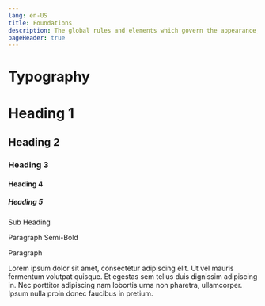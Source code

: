 ```yaml
---
lang: en-US
title: Foundations
description: The global rules and elements which govern the appearance, structure and behaviour of components.
pageHeader: true
---
```


# Typography

<h1>Heading 1</h1>

<h2>Heading 2</h2>

<h3>Heading 3</h3>

<h4>Heading 4</h4>

<h5>Heading 5</h5>

<p class="subheading">Sub Heading</p>

<p class="fw-semi-bold">Paragraph Semi-Bold</p>

Paragraph

Lorem ipsum dolor sit amet, consectetur adipiscing elit. Ut vel mauris fermentum volutpat quisque. Et egestas sem tellus duis dignissim adipiscing in. Nec porttitor adipiscing nam lobortis urna non pharetra, ullamcorper. Ipsum nulla proin donec faucibus in pretium.